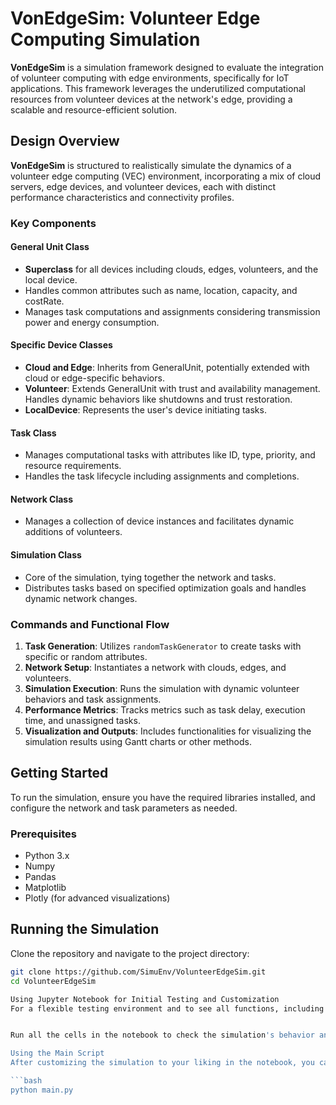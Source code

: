 # VonEdgeSim: Volunteer Edge Computing Simulation

**VonEdgeSim** is a simulation framework designed to evaluate the integration of volunteer computing with edge environments, specifically for IoT applications. This framework leverages the underutilized computational resources from volunteer devices at the network's edge, providing a scalable and resource-efficient solution.

## Design Overview

**VonEdgeSim** is structured to realistically simulate the dynamics of a volunteer edge computing (VEC) environment, incorporating a mix of cloud servers, edge devices, and volunteer devices, each with distinct performance characteristics and connectivity profiles.

### Key Components

#### General Unit Class

- **Superclass** for all devices including clouds, edges, volunteers, and the local device.
- Handles common attributes such as name, location, capacity, and costRate.
- Manages task computations and assignments considering transmission power and energy consumption.

#### Specific Device Classes

- **Cloud and Edge**: Inherits from GeneralUnit, potentially extended with cloud or edge-specific behaviors.
- **Volunteer**: Extends GeneralUnit with trust and availability management. Handles dynamic behaviors like shutdowns and trust restoration.
- **LocalDevice**: Represents the user's device initiating tasks.

#### Task Class

- Manages computational tasks with attributes like ID, type, priority, and resource requirements.
- Handles the task lifecycle including assignments and completions.

#### Network Class

- Manages a collection of device instances and facilitates dynamic additions of volunteers.

#### Simulation Class

- Core of the simulation, tying together the network and tasks.
- Distributes tasks based on specified optimization goals and handles dynamic network changes.

### Commands and Functional Flow

1. **Task Generation**: Utilizes `randomTaskGenerator` to create tasks with specific or random attributes.
2. **Network Setup**: Instantiates a network with clouds, edges, and volunteers.
3. **Simulation Execution**: Runs the simulation with dynamic volunteer behaviors and task assignments.
4. **Performance Metrics**: Tracks metrics such as task delay, execution time, and unassigned tasks.
5. **Visualization and Outputs**: Includes functionalities for visualizing the simulation results using Gantt charts or other methods.

## Getting Started

To run the simulation, ensure you have the required libraries installed, and configure the network and task parameters as needed.

### Prerequisites

- Python 3.x
- Numpy
- Pandas
- Matplotlib
- Plotly (for advanced visualizations)

## Running the Simulation

Clone the repository and navigate to the project directory:

```bash
git clone https://github.com/SimuEnv/VolunteerEdgeSim.git
cd VolunteerEdgeSim

Using Jupyter Notebook for Initial Testing and Customization
For a flexible testing environment and to see all functions, including memory usage performance in action, you can use the Jupyter notebook:


Run all the cells in the notebook to check the simulation's behavior and output. You can adjust functions or add new features such as mobility functions or additional resources like Autonomous Unmanned Systems directly within the notebook.

Using the Main Script
After customizing the simulation to your liking in the notebook, you can execute the main simulation script to run the simulation from the command line:

```bash
python main.py

